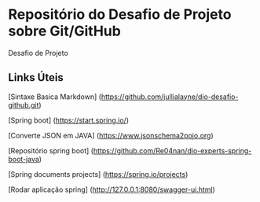 # Repositório do Desafio de Projeto sobre Git/GitHub
Desafio de Projeto

## Links Úteis
[Sintaxe Basica Markdown] (https://github.com/jullialayne/dio-desafio-github.git)

[Spring boot] (https://start.spring.io/)

[Converte JSON em JAVA] (https://www.jsonschema2pojo.org)

[Repositório spring boot] (https://github.com/Re04nan/dio-experts-spring-boot-java)

[Spring documents projects] (https://spring.io/projects)

[Rodar aplicação spring] (http://127.0.0.1:8080/swagger-ui.html)

